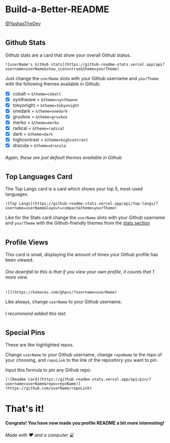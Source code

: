 # **Build-a-Better-README**

[@YashasTheDev]()
  
#
  
## Github Stats

Github stats are a card that show your overall Github status.

`![userName's GitHub stats](https://github-readme-stats.vercel.app/api?username=userName&show_icons=true&theme=yourTheme)`

Just change the `userName` slots with your Github username and `yourTheme` with the following themes available in Github:
- [x] cobalt = `&theme=cobalt`
- [x] synthwave = `&theme=synthwave`
- [x] tokyonight = `&theme=tokyonight`
- [x] onedark = `&theme=onedark`
- [x] gruvbox = `&theme=gruvbox`
- [x] merko = `&theme=merko`
- [x] radical = `&theme=radical`
- [x] dark = `&theme=dark`
- [x] highcontrast = `&theme=highcontrast`
- [x] dracula = `&theme=dracula`
###### Again, these are just _default_ themes available in Github

#

## Top Languages Card

The Top Langs card is a card which shows your top 5, most-used languages.

`![Top Langs](https://github-readme-stats.vercel.app/api/top-langs/?username=userName&layout=compact&theme=yourTheme)`

Like for the Stats card change the `userName` slots with your Github username and `yourTheme` with the Github-friendly themes from the [stats section](https://github.com/PluginPenguin/Build-a-Better-README#github-stats)

#

## Profile Views

This card is small, displaying the amount of times your Github profile has been viewed.

###### One downfall to this is that if you view your own profile, it counts that 1 more view.

`![](https://komarev.com/ghpvc/?username=userName)`

Like always, change `userName` to your Github username.

###### I recommend added this last.

#

## Special Pins

These are like highlighted repos.

Change `userName` to your Github username, change `repoName` to the repo of your choosing, and `repoLink` to the link of the repository you want to pin.

Input this formula to pin any Github repo:

`[![Readme Card](https://github-readme-stats.vercel.app/api/pin/?username=userName&repo=repoName)](https://github.com/userName/repoLink)`


#

# That's it!

#### Congrats! You have now made you profile README a bit more interesting!

###### Made with ❤ and a computer 💻
